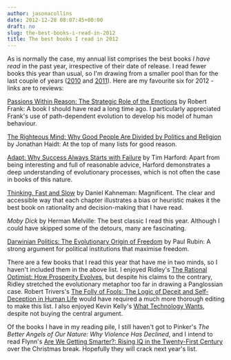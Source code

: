 ```yaml
---
author: jasonacollins
date: 2012-12-28 08:07:45+00:00
draft: no
slug: the-best-books-i-read-in-2012
title: The best books I read in 2012
---
```


As is normally the case, my annual list comprises the best books _I have read_ in the past year, irrespective of their date of release. I read fewer books this year than usual, so I'm drawing from a smaller pool than for the last couple of years ([2010](https://jasoncollins.blog/top-10-books-in-2010/) and [2011](https://jasoncollins.blog/best-books-i-read-in-2011/)). Here are my favourite six for 2012 - links are to reviews:

[Passions Within Reason: The Strategic Role of the Emotions](https://jasoncollins.blog/franks-passions-within-reason/) by Robert Frank: A book I should have read a long time ago. I particularly appreciated Frank's use of path-dependent evolution to develop his model of human behaviour.

[The Righteous Mind: Why Good People Are Divided by Politics and Religion](https://jasoncollins.blog/haidts-the-righteous-mind/) by Jonathan Haidt: At the top of many lists for good reason.

[Adapt: Why Success Always Starts with Failure](https://jasoncollins.blog/harfords-adapt-why-success-always-starts-with-failure/) by Tim Harford: Apart from being interesting and full of reasonable advice, Harford demonstrates a deep understanding of evolutionary processes, which is not often the case in books of this nature.

[Thinking, Fast and Slow](https://jasoncollins.blog/kahnemans-thinking-fast-and-slow/) by Daniel Kahneman: Magnificent. The clear and accessible way that each chapter illustrates a bias or heuristic makes it the best book on rationality and decision-making that I have read.

*Moby Dick* by Herman Melville: The best classic I read this year. Although I could have skipped some of the detours, many are fascinating.

[Darwinian Politics: The Evolutionary Origin of Freedom](https://jasoncollins.blog/rubins-darwinian-politics/) by Paul Rubin: A strong argument for political institutions that maximise freedom.

There are a few books that I read this year that have me in two minds, so I haven't included them in the above list. I enjoyed Ridley's [The Rational Optimist: How Prosperity Evolves](https://jasoncollins.blog/ridleys-the-rational-optimist/), but despite his claims to the contrary, Ridley stretched the evolutionary metaphor too far in drawing a Panglossian case. Robert Trivers's [The Folly of Fools: The Logic of Deceit and Self-Deception in Human Life](https://jasoncollins.blog/triverss-the-folly-of-fools/) would have required a much more thorough editing to make this list. I also enjoyed Kevin Kelly's [What Technology Wants](https://jasoncollins.blog/kellys-what-technology-wants/), despite not buying the central argument.

Of the books I have in my reading pile, I still haven't got to Pinker's *The Better Angels of Our Nature: Why Violence Has Declined*, and I intend to read Flynn's [Are We Getting Smarter?: Rising IQ in the Twenty-First Century](https://jasoncollins.blog/flynns-are-we-getting-smarter/) over the Christmas break. Hopefully they will crack next year's list.
